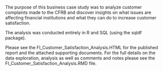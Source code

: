 The purpose of this business case study was to analyze customer complaints made to the CFRB and discover insights on what issues are affecting financial institutions and what they can do to increase customer satisfaction.

The analysis was conducted entirely in R and SQL (using the sqldf package).

Please see the FI_Customer_Satisfaction_Analysis.HTML for the published report and the attached supporting documents. For the full details on the data exploration, analysis as well as comments and notes please see the FI_Customer_Satisfaction_Analysis.RMD file.
